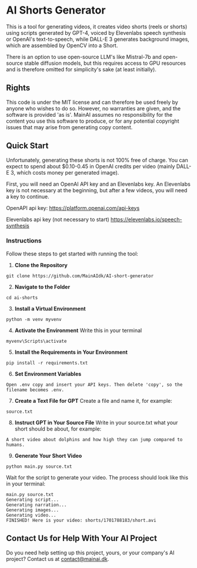 # AI Shorts Generator

This is a tool for generating videos, it creates video shorts (reels or shorts) using scripts generated by GPT-4, voiced by Elevenlabs speech synthesis or OpenAI's text-to-speech, while DALL-E 3 generates background images, which are assembled by OpenCV into a Short.

There is an option to use open-source LLM's like Mistral-7b and open-source stable diffusion models, but this requires access to GPU resources and is therefore omitted for simplicity's sake (at least initially).

## Rights

This code is under the MIT license and can therefore be used freely by anyone who wishes to do so. However, no warranties are given, and the software is provided 'as is'. MainAI assumes no responsibility for the content you use this software to produce, or for any potential copyright issues that may arise from generating copy content.

## Quick Start

Unfortunately, generating these shorts is not 100% free of charge. You can expect to spend about $0.10-0.45 in OpenAI credits per video (mainly DALL-E 3, which costs money per generated image).

First, you will need an OpenAI API key and an Elevenlabs key. An Elevenlabs key is not necessary at the beginning, but after a few videos, you will need a key to continue.

OpenAPI api key:
https://platform.openai.com/api-keys

Elevenlabs api key (not necessary to start)
https://elevenlabs.io/speech-synthesis

### Instructions

Follow these steps to get started with running the tool:

1. **Clone the Repository**  
```
git clone https://github.com/MainAIdk/AI-short-generator
```
2. **Navigate to the Folder**  
```
cd ai-shorts
```
3. **Install a Virtual Environment**
```
python -m venv myvenv
```
4. **Activate the Environment**
Write this in your terminal
```
myvenv\Scripts\activate
```
5. **Install the Requirements in Your Environment**
```
pip install -r requirements.txt
```
6. **Set Environment Variables**
```
Open .env copy and insert your API keys. Then delete 'copy', so the filename becomes .env.
```
7. **Create a Text File for GPT**
Create a file and name it, for example:
```
source.txt
```
8. **Instruct GPT in Your Source File**
Write in your source.txt what your short should be about, for example:
```
A short video about dolphins and how high they can jump compared to humans.
```
9. **Generate Your Short Video**

```
python main.py source.txt
```
Wait for the script to generate your video.
The process should look like this in your terminal:
```console
main.py source.txt
Generating script...
Generating narration...
Generating images...
Generating video...
FINISHED! Here is your video: shorts/1701788183/short.avi
```

## Contact Us for Help With Your AI Project
Do you need help setting up this project, yours, or your company's AI project? 
Contact us at contact@mainai.dk.
